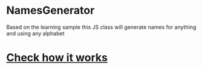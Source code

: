 # NamesGenerator
Based on the learning sample this JS class will generate names for anything and using any alphabet
# [Check how it works](https://generalvimes.github.io/NamesGenerator/)
